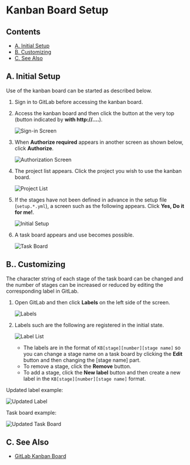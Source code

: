 Kanban Board Setup
==================

Contents
--------
*   [A. Initial Setup](#a-)
*   [B. Customizing](#b-)
*   [C. See Also](#c-)


A. Initial Setup
----------------
Use of the kanban board can be started as described below.

1.  Sign in to GitLab before accessing the kanban board.
2.  Access the kanban board and then click
    the button at the very top
    (button indicated by **with http://....**).

    ![Sign-in Screen](images/kanban-sign-in.png)

3.  When **Authorize required** appears in another screen as shown below,
    click **Authorize**.

    ![Authorization Screen](images/kanban-authorize-required.png)

4.  The project list appears. Click the project
    you wish to use the kanban board.

    ![Project List](images/kanban-boards.png)

5.  If the stages have not been defined in advance in the setup file (`setup.*.yml`),
    a screen such as the following appears.
    Click **Yes, Do it for me!**.

    ![Initial Setup](images/kanban-configure.png)

6.  A task board appears and use becomes possible.

    ![Task Board](images/kanban-taskboard.png)


B.. Customizing
---------------
The character string of each stage of the task board can be changed 
and the number of stages can be increased or reduced 
by editing the corresponding label in GitLab.

1.  Open GitLab and then click **Labels** on the left side of the screen.

    ![Labels](images/gitlab-labels.png)

2.  Labels such are the following are registered in the initial state.

    ![Label List](images/gitlab-labels-list.png)

    *   The labels are in the format of `KB[stage][number][stage name]`
        so you can change a stage name on a task board by clicking the **Edit** button
        and then changing the [stage name] part.
    *   To remove a stage, click the **Remove** button.
    *   To add a stage, click the **New label** button and then
        create a new label in the `KB[stage][number][stage name]` format.

Updated label example:

![Updated Label](images/gitlab-labels-list-updated.en.png)


Task board example:

![Updated Task Board](images/kanban-taskboard-updated.en.png)


C. See Also
-----------
*   [GitLab Kanban Board](http://kanban.leanlabs.io/)
